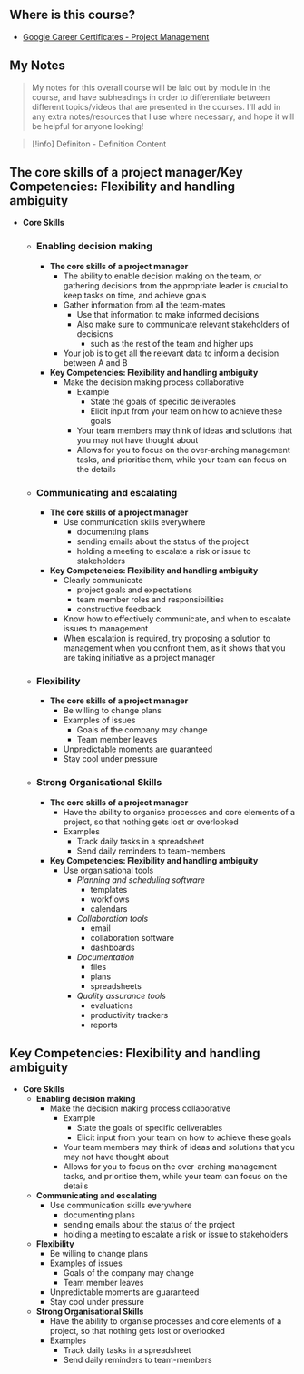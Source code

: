 ## Where is this course?
- [Google Career Certificates - Project Management](https://www.coursera.org/professional-certificates/google-project-management)

## My Notes
> My notes for this overall course will be laid out by module in the course, and have subheadings in order to differentiate between different topics/videos that are presented in the courses. I'll add in any extra notes/resources that I use where necessary, and hope it will be helpful for anyone looking!

> [!info] Definiton - Definition
> Content


## The core skills of a project manager/Key Competencies: Flexibility and handling ambiguity
- **Core Skills**
	- ### **Enabling decision making**
		- **The core skills of a project manager**
			- The ability to enable decision making on the team, or gathering decisions from the appropriate leader is crucial to keep tasks on time, and achieve goals
			- Gather information from all the team-mates
				- Use that information to make informed decisions
				- Also make sure to communicate relevant stakeholders of decisions
					- such as the rest of the team and higher ups
			- Your job is to get all the relevant data to inform a decision between A and B
		- **Key Competencies: Flexibility and handling ambiguity**
			- Make the decision making process collaborative
				- Example
					- State the goals of specific deliverables
					- Elicit input from your team on how to achieve these goals
				- Your team members may think of ideas and solutions that you may not have thought about
				- Allows for you to focus on the over-arching management tasks, and prioritise them, while your team can focus on the details
	- ### **Communicating and escalating**
		- **The core skills of a project manager**
			- Use communication skills everywhere
				- documenting plans
				- sending emails about the status of the project
				- holding a meeting to escalate a risk or issue to stakeholders
		- **Key Competencies: Flexibility and handling ambiguity**
			- Clearly communicate
				- project goals and expectations
				- team member roles and responsibilities
				- constructive feedback
			- Know how to effectively communicate, and when to escalate issues to management
			- When escalation is required, try proposing a solution to management when you confront them, as it shows that you are taking initiative as a project manager
	- ### **Flexibility**
		- **The core skills of a project manager**
			- Be willing to change plans
			- Examples of issues
				- Goals of the company may change
				- Team member leaves
			- Unpredictable moments are guaranteed
			- Stay cool under pressure
	- ### **Strong Organisational Skills**
		- **The core skills of a project manager**
			- Have the ability to organise processes and core elements of a project, so that nothing gets lost or overlooked
			- Examples
				- Track daily tasks in a spreadsheet
				- Send daily reminders to team-members
		- **Key Competencies: Flexibility and handling ambiguity**
			- Use organisational tools
				- *Planning and scheduling software*
					- templates
					- workflows
					- calendars
				- *Collaboration tools*
					- email
					- collaboration software
					- dashboards
				- *Documentation*
					- files
					- plans
					- spreadsheets
				- *Quality assurance tools*
					- evaluations
					- productivity trackers
					- reports


## Key Competencies: Flexibility and handling ambiguity
- **Core Skills**
	- **Enabling decision making**
		- Make the decision making process collaborative
			- Example
				- State the goals of specific deliverables
				- Elicit input from your team on how to achieve these goals
			- Your team members may think of ideas and solutions that you may not have thought about
			- Allows for you to focus on the over-arching management tasks, and prioritise them, while your team can focus on the details
	- **Communicating and escalating**
		- Use communication skills everywhere
			- documenting plans
			- sending emails about the status of the project
			- holding a meeting to escalate a risk or issue to stakeholders
	- **Flexibility**
		- Be willing to change plans
		- Examples of issues
			- Goals of the company may change
			- Team member leaves
		- Unpredictable moments are guaranteed
		- Stay cool under pressure
	- **Strong Organisational Skills**
		- Have the ability to organise processes and core elements of a project, so that nothing gets lost or overlooked
		- Examples
			- Track daily tasks in a spreadsheet
			- Send daily reminders to team-members